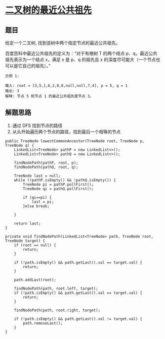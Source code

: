 # [二叉树的最近公共祖先](https://leetcode-cn.com/explore/interview/card/bytedance/244/linked-list-and-tree/1026/)

## 题目

给定一个二叉树, 找到该树中两个指定节点的最近公共祖先。

百度百科中最近公共祖先的定义为：“对于有根树 T 的两个结点 p、q，最近公共祖先表示为一个结点 x，满足 x 是 p、q 的祖先且 x 的深度尽可能大（一个节点也可以是它自己的祖先）。”

```
示例 1:

输入: root = [3,5,1,6,2,0,8,null,null,7,4], p = 5, q = 1
输出: 3
解释: 节点 5 和节点 1 的最近公共祖先是节点 3。
```

## 解题思路

  1. 通过 DFS 找到节点的路径
  2. 从头开始遍历两个节点的路径，找到最后一个相等的节点

```
public TreeNode lowestCommonAncestor(TreeNode root, TreeNode p, TreeNode q) {
    LinkedList<TreeNode> pathP = new LinkedList<>();
    LinkedList<TreeNode> pathQ = new LinkedList<>();

    findNodePath(pathP, root, p);
    findNodePath(pathQ, root, q);

    TreeNode last = null;
    while (!pathP.isEmpty() && !pathQ.isEmpty()) {
        TreeNode pi = pathP.pollFirst();
        TreeNode qi = pathQ.pollFirst();

        if (qi==pi) {
            last = pi;
        }else break;

    }

    return last;
}

private void findNodePath(LinkedList<TreeNode> path, TreeNode root, TreeNode target) {
    if (root == null) {
        return;
    }

    if (!path.isEmpty() && path.getLast().val == target.val) {
        return;
    }

    path.addLast(root);

    findNodePath(path, root.left, target);
    if (!path.isEmpty() && path.getLast().val == target.val) {
        return;
    }

    findNodePath(path, root.right, target);

    if (!path.isEmpty() && path.getLast().val != target.val) {
        path.removeLast();
    }
}
```
